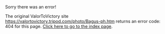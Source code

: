 

Sorry there was an error!

The original ValorToVictory site https://valortovictory.tripod.com/photo/Bagus-ph.htm returns an error code: 404 for this page. [Click here to go to the index page](../index.md).